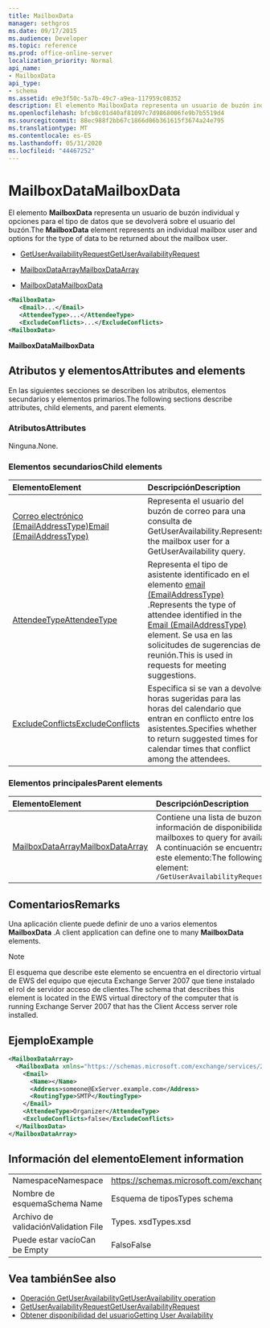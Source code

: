 ```yaml
---
title: MailboxData
manager: sethgros
ms.date: 09/17/2015
ms.audience: Developer
ms.topic: reference
ms.prod: office-online-server
localization_priority: Normal
api_name:
- MailboxData
api_type:
- schema
ms.assetid: e9e3f50c-5a7b-49c7-a9ea-117959c08352
description: El elemento MailboxData representa un usuario de buzón individual y opciones para el tipo de datos que se devolverá sobre el usuario del buzón.
ms.openlocfilehash: bfcb8c01d40af81097c7d9868006fe9b7b5519d4
ms.sourcegitcommit: 88ec988f2bb67c1866d06b361615f3674a24e795
ms.translationtype: MT
ms.contentlocale: es-ES
ms.lasthandoff: 05/31/2020
ms.locfileid: "44467252"
---
```

# <a name="mailboxdata"></a><span data-ttu-id="95da7-103">MailboxData</span><span class="sxs-lookup"><span data-stu-id="95da7-103">MailboxData</span></span>

<span data-ttu-id="95da7-104">El elemento **MailboxData** representa un usuario de buzón individual y opciones para el tipo de datos que se devolverá sobre el usuario del buzón.</span><span class="sxs-lookup"><span data-stu-id="95da7-104">The **MailboxData** element represents an individual mailbox user and options for the type of data to be returned about the mailbox user.</span></span> 
  
- [<span data-ttu-id="95da7-105">GetUserAvailabilityRequest</span><span class="sxs-lookup"><span data-stu-id="95da7-105">GetUserAvailabilityRequest</span></span>](getuseravailabilityrequest.md)
  
- [<span data-ttu-id="95da7-106">MailboxDataArray</span><span class="sxs-lookup"><span data-stu-id="95da7-106">MailboxDataArray</span></span>](mailboxdataarray.md)
  
- [<span data-ttu-id="95da7-107">MailboxData</span><span class="sxs-lookup"><span data-stu-id="95da7-107">MailboxData</span></span>](mailboxdata.md)
  
```xml
<MailboxData>
   <Email>...</Email>
   <AttendeeType>...</AttendeeType>
   <ExcludeConflicts>...</ExcludeConflicts>
<MailboxData>
```

<span data-ttu-id="95da7-108">**MailboxData**</span><span class="sxs-lookup"><span data-stu-id="95da7-108">**MailboxData**</span></span>

## <a name="attributes-and-elements"></a><span data-ttu-id="95da7-109">Atributos y elementos</span><span class="sxs-lookup"><span data-stu-id="95da7-109">Attributes and elements</span></span>

<span data-ttu-id="95da7-110">En las siguientes secciones se describen los atributos, elementos secundarios y elementos primarios.</span><span class="sxs-lookup"><span data-stu-id="95da7-110">The following sections describe attributes, child elements, and parent elements.</span></span>
  
### <a name="attributes"></a><span data-ttu-id="95da7-111">Atributos</span><span class="sxs-lookup"><span data-stu-id="95da7-111">Attributes</span></span>

<span data-ttu-id="95da7-112">Ninguna.</span><span class="sxs-lookup"><span data-stu-id="95da7-112">None.</span></span>
  
### <a name="child-elements"></a><span data-ttu-id="95da7-113">Elementos secundarios</span><span class="sxs-lookup"><span data-stu-id="95da7-113">Child elements</span></span>

|<span data-ttu-id="95da7-114">**Elemento**</span><span class="sxs-lookup"><span data-stu-id="95da7-114">**Element**</span></span>|<span data-ttu-id="95da7-115">**Descripción**</span><span class="sxs-lookup"><span data-stu-id="95da7-115">**Description**</span></span>|
|:-----|:-----|
|[<span data-ttu-id="95da7-116">Correo electrónico (EmailAddressType)</span><span class="sxs-lookup"><span data-stu-id="95da7-116">Email (EmailAddressType)</span></span>](email-emailaddresstype.md) <br/> |<span data-ttu-id="95da7-117">Representa el usuario del buzón de correo para una consulta de GetUserAvailability.</span><span class="sxs-lookup"><span data-stu-id="95da7-117">Represents the mailbox user for a GetUserAvailability query.</span></span>  <br/> |
|[<span data-ttu-id="95da7-118">AttendeeType</span><span class="sxs-lookup"><span data-stu-id="95da7-118">AttendeeType</span></span>](attendeetype.md) <br/> |<span data-ttu-id="95da7-119">Representa el tipo de asistente identificado en el elemento [email (EmailAddressType)](email-emailaddresstype.md) .</span><span class="sxs-lookup"><span data-stu-id="95da7-119">Represents the type of attendee identified in the [Email (EmailAddressType)](email-emailaddresstype.md) element.</span></span> <span data-ttu-id="95da7-120">Se usa en las solicitudes de sugerencias de reunión.</span><span class="sxs-lookup"><span data-stu-id="95da7-120">This is used in requests for meeting suggestions.</span></span>  <br/> |
|[<span data-ttu-id="95da7-121">ExcludeConflicts</span><span class="sxs-lookup"><span data-stu-id="95da7-121">ExcludeConflicts</span></span>](excludeconflicts.md) <br/> |<span data-ttu-id="95da7-122">Especifica si se van a devolver horas sugeridas para las horas del calendario que entran en conflicto entre los asistentes.</span><span class="sxs-lookup"><span data-stu-id="95da7-122">Specifies whether to return suggested times for calendar times that conflict among the attendees.</span></span>  <br/> |
   
### <a name="parent-elements"></a><span data-ttu-id="95da7-123">Elementos principales</span><span class="sxs-lookup"><span data-stu-id="95da7-123">Parent elements</span></span>

|<span data-ttu-id="95da7-124">**Elemento**</span><span class="sxs-lookup"><span data-stu-id="95da7-124">**Element**</span></span>|<span data-ttu-id="95da7-125">**Descripción**</span><span class="sxs-lookup"><span data-stu-id="95da7-125">**Description**</span></span>|
|:-----|:-----|
|[<span data-ttu-id="95da7-126">MailboxDataArray</span><span class="sxs-lookup"><span data-stu-id="95da7-126">MailboxDataArray</span></span>](mailboxdataarray.md) <br/> |<span data-ttu-id="95da7-127">Contiene una lista de buzones para consultar la información de disponibilidad.</span><span class="sxs-lookup"><span data-stu-id="95da7-127">Contains a list of mailboxes to query for availability information.</span></span>  <br/> <span data-ttu-id="95da7-128">A continuación se encuentra la expresión XPath de este elemento:</span><span class="sxs-lookup"><span data-stu-id="95da7-128">The following is the XPath to this element:</span></span>  <br/>  `/GetUserAvailabilityRequest/MailboxDataArray[i]` <br/> |
   
## <a name="remarks"></a><span data-ttu-id="95da7-129">Comentarios</span><span class="sxs-lookup"><span data-stu-id="95da7-129">Remarks</span></span>

<span data-ttu-id="95da7-130">Una aplicación cliente puede definir de uno a varios elementos **MailboxData** .</span><span class="sxs-lookup"><span data-stu-id="95da7-130">A client application can define one to many **MailboxData** elements.</span></span> 
  
> [!NOTE]
> <span data-ttu-id="95da7-131">El esquema que describe este elemento se encuentra en el directorio virtual de EWS del equipo que ejecuta Exchange Server 2007 que tiene instalado el rol de servidor acceso de clientes.</span><span class="sxs-lookup"><span data-stu-id="95da7-131">The schema that describes this element is located in the EWS virtual directory of the computer that is running Exchange Server 2007 that has the Client Access server role installed.</span></span> 
  
## <a name="example"></a><span data-ttu-id="95da7-132">Ejemplo</span><span class="sxs-lookup"><span data-stu-id="95da7-132">Example</span></span>

```xml
<MailboxDataArray>
  <MailboxData xmlns="https://schemas.microsoft.com/exchange/services/2006/types">
    <Email>
      <Name></Name>
      <Address>someone@ExServer.example.com</Address>
      <RoutingType>SMTP</RoutingType>
    </Email>
    <AttendeeType>Organizer</AttendeeType>
    <ExcludeConflicts>false</ExcludeConflicts>
  </MailboxData>
</MailboxDataArray>
```

## <a name="element-information"></a><span data-ttu-id="95da7-133">Información del elemento</span><span class="sxs-lookup"><span data-stu-id="95da7-133">Element information</span></span>

|||
|:-----|:-----|
|<span data-ttu-id="95da7-134">Namespace</span><span class="sxs-lookup"><span data-stu-id="95da7-134">Namespace</span></span>  <br/> |https://schemas.microsoft.com/exchange/services/2006/types  <br/> |
|<span data-ttu-id="95da7-135">Nombre de esquema</span><span class="sxs-lookup"><span data-stu-id="95da7-135">Schema Name</span></span>  <br/> |<span data-ttu-id="95da7-136">Esquema de tipos</span><span class="sxs-lookup"><span data-stu-id="95da7-136">Types schema</span></span>  <br/> |
|<span data-ttu-id="95da7-137">Archivo de validación</span><span class="sxs-lookup"><span data-stu-id="95da7-137">Validation File</span></span>  <br/> |<span data-ttu-id="95da7-138">Types. xsd</span><span class="sxs-lookup"><span data-stu-id="95da7-138">Types.xsd</span></span>  <br/> |
|<span data-ttu-id="95da7-139">Puede estar vacío</span><span class="sxs-lookup"><span data-stu-id="95da7-139">Can be Empty</span></span>  <br/> |<span data-ttu-id="95da7-140">Falso</span><span class="sxs-lookup"><span data-stu-id="95da7-140">False</span></span>  <br/> |
   
## <a name="see-also"></a><span data-ttu-id="95da7-141">Vea también</span><span class="sxs-lookup"><span data-stu-id="95da7-141">See also</span></span>

- [<span data-ttu-id="95da7-142">Operación GetUserAvailability</span><span class="sxs-lookup"><span data-stu-id="95da7-142">GetUserAvailability operation</span></span>](getuseravailability-operation.md)
- [<span data-ttu-id="95da7-143">GetUserAvailabilityRequest</span><span class="sxs-lookup"><span data-stu-id="95da7-143">GetUserAvailabilityRequest</span></span>](getuseravailabilityrequest.md)
- [<span data-ttu-id="95da7-144">Obtener disponibilidad del usuario</span><span class="sxs-lookup"><span data-stu-id="95da7-144">Getting User Availability</span></span>](https://msdn.microsoft.com/library/d4133fcb-9b0f-4e6b-aadf-a389da83516a%28Office.15%29.aspx)

